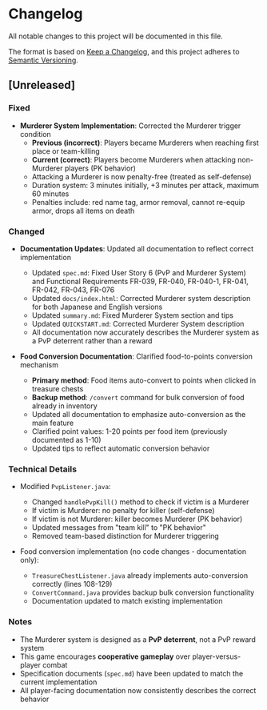 # Changelog

All notable changes to this project will be documented in this file.

The format is based on [Keep a Changelog](https://keepachangelog.com/en/1.0.0/),
and this project adheres to [Semantic Versioning](https://semver.org/spec/v2.0.0.html).

## [Unreleased]

### Fixed
- **Murderer System Implementation**: Corrected the Murderer trigger condition
  - **Previous (incorrect)**: Players became Murderers when reaching first place or team-killing
  - **Current (correct)**: Players become Murderers when attacking non-Murderer players (PK behavior)
  - Attacking a Murderer is now penalty-free (treated as self-defense)
  - Duration system: 3 minutes initially, +3 minutes per attack, maximum 60 minutes
  - Penalties include: red name tag, armor removal, cannot re-equip armor, drops all items on death

### Changed
- **Documentation Updates**: Updated all documentation to reflect correct implementation
  - Updated `spec.md`: Fixed User Story 6 (PvP and Murderer System) and Functional Requirements FR-039, FR-040, FR-040-1, FR-041, FR-042, FR-043, FR-076
  - Updated `docs/index.html`: Corrected Murderer system description for both Japanese and English versions
  - Updated `summary.md`: Fixed Murderer System section and tips
  - Updated `QUICKSTART.md`: Corrected Murderer System description
  - All documentation now accurately describes the Murderer system as a PvP deterrent rather than a reward

- **Food Conversion Documentation**: Clarified food-to-points conversion mechanism
  - **Primary method**: Food items auto-convert to points when clicked in treasure chests
  - **Backup method**: `/convert` command for bulk conversion of food already in inventory
  - Updated all documentation to emphasize auto-conversion as the main feature
  - Clarified point values: 1-20 points per food item (previously documented as 1-10)
  - Updated tips to reflect automatic conversion behavior

### Technical Details
- Modified `PvpListener.java`:
  - Changed `handlePvpKill()` method to check if victim is a Murderer
  - If victim is Murderer: no penalty for killer (self-defense)
  - If victim is not Murderer: killer becomes Murderer (PK behavior)
  - Updated messages from "team kill" to "PK behavior"
  - Removed team-based distinction for Murderer triggering

- Food conversion implementation (no code changes - documentation only):
  - `TreasureChestListener.java` already implements auto-conversion correctly (lines 108-129)
  - `ConvertCommand.java` provides backup bulk conversion functionality
  - Documentation updated to match existing implementation

### Notes
- The Murderer system is designed as a **PvP deterrent**, not a PvP reward system
- This game encourages **cooperative gameplay** over player-versus-player combat
- Specification documents (`spec.md`) have been updated to match the current implementation
- All player-facing documentation now consistently describes the correct behavior
